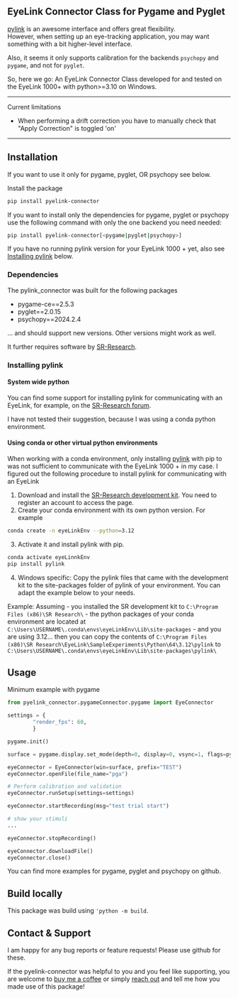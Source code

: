## EyeLink Connector Class for Pygame and Pyglet

[pylink](https://pypi.org/project/PyLink/) is an awesome interface and offers great flexibility. <br>
However, when setting up an eye-tracking application, you may want something with a bit higher-level interface.

Also, it seems it only supports calibration for the backends `psychopy` and `pygame`, and not for `pyglet`.

So, here we go: An EyeLink Connector Class developed for and tested on the EyeLink 1000+ with python>=3.10 on Windows.

---
Current limitations
* When performing a drift correction you have to manually check that "Apply Correction" is toggled 'on'
---

## Installation

If you want to use it only for pygame, pyglet, OR psychopy see below.

Install the package

```bash
pip install pyelink-connector
```

If you want to install only the dependencies for pygame, pyglet or psychopy use the following command with only the one backend you need needed:
```bash
pip install pyelink-connector[<pygame|pyglet|psychopy>]
```

If you have no running pylink version for your EyeLink 1000 + yet, also see [Installing pylink](#installing-pylink) below.

### Dependencies
The pylink_connector was built for the following packages

* pygame-ce==2.5.3
* pyglet==2.0.15
* psychopy==2024.2.4

... and should support new versions. Other versions might work as well.

It further requires software by [SR-Research](https://www.sr-research.com).

### Installing pylink
<a name="installing-pylink"></a>
#### System wide python
You can find some support for installing pylink for communicating with an EyeLink, for example, on the [SR-Research forum](https://www.sr-research.com/support/thread-48.html).

I have not tested their suggestion, because I was using a conda python environment.

#### Using conda or other virtual python environments
When working with a conda environment, only installing [pylink](https://pypi.org/project/PyLink/) with pip to was not sufficient to communicate with the EyeLink 1000 + in my case.
I figured out the following procedure to install pylink for communicating with an EyeLink

1. Download and install the [SR-Research development kit](https://www.sr-research.com/support/showthread.php?tid=13). You need to register an account to access the page.
2. Create your conda environment with its own python version. For example

```bash
conda create -n eyeLinkEnv --python=3.12
```

3. Activate it and install pylink with pip.

```bash
conda activate eyeLinnkEnv
pip install pylink
```

4. Windows specific: Copy the pylink files that came with the development kit to the site-packages folder of pylink of your environment. You can adapt the example below to your needs.

Example:
    Assuming
    - you installed the SR development kit to `C:\Program Files (x86)\SR Research\` 
    - the python packages of your conda environment are located at `C:\Users\USERNAME\.conda\envs\eyeLinkEnv\Lib\site-packages`
    - and you are using 3.12...
    then you can copy the contents of `C:\Program Files (x86)\SR Research\EyeLink\SampleExperiments\Python\64\3.12\pylink` to `C:\Users\USERNAME\.conda\envs\eyeLinkEnv\Lib\site-packages\pylink\`


## Usage
Minimum example with pygame

```python
from pyelink_connector.pygameConnector.pygame import EyeConnector

settings = {
        "render_fps": 60,
        }

pygame.init()

surface = pygame.display.set_mode(depth=0, display=0, vsync=1, flags=pygame.FULLSCREEN)

eyeConnector = EyeConnector(win=surface, prefix="TEST")
eyeConnector.openFile(file_name="pga")

# Perform calibration and validation
eyeConnector.runSetup(settings=settings)

eyeConnector.startRecording(msg="test trial start")

# show your stimuli
...

eyeConnector.stopRecording()

eyeConnector.downloadFile()
eyeConnector.close()
```

You can find more examples for pygame, pyglet and psychopy on github.

## Build locally
This package was build using `'python -m build`. <br>

## Contact & Support

I am happy for any bug reports or feature requests! Please use github for these.

If the pyelink-connector was helpful to you and you feel like supporting, you are welcome to [buy me a coffee](https://buymeacoffee.com/uvest) or simply [reach out](mailto:kai.streiling@gmail.com) and tell me how you made use of this package!
